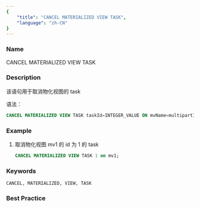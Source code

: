```yaml
---
{
    "title": "CANCEL MATERIALIZED VIEW TASK",
    "language": "zh-CN"
}
---
```


<!--
Licensed to the Apache Software Foundation (ASF) under one
or more contributor license agreements.  See the NOTICE file
distributed with this work for additional information
regarding copyright ownership.  The ASF licenses this file
to you under the Apache License, Version 2.0 (the
"License"); you may not use this file except in compliance
with the License.  You may obtain a copy of the License at

  http://www.apache.org/licenses/LICENSE-2.0

Unless required by applicable law or agreed to in writing,
software distributed under the License is distributed on an
"AS IS" BASIS, WITHOUT WARRANTIES OR CONDITIONS OF ANY
KIND, either express or implied.  See the License for the
specific language governing permissions and limitations
under the License.
-->

### Name

CANCEL MATERIALIZED VIEW TASK

### Description

该语句用于取消物化视图的 task


语法：

```sql
CANCEL MATERIALIZED VIEW TASK taskId=INTEGER_VALUE ON mvName=multipartIdentifier
```

### Example

1. 取消物化视图 mv1 的 id 为 1 的 task


    ```sql
    CANCEL MATERIALIZED VIEW TASK 1 on mv1;
    ```
   
### Keywords

    CANCEL, MATERIALIZED, VIEW, TASK

### Best Practice

